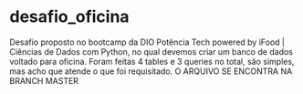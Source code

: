 # desafio_oficina

Desafio proposto no bootcamp da DIO Potência Tech powered by iFood | Ciências de Dados com Python, no qual devemos criar um banco de dados
voltado para oficina.
Foram feitas 4 tables e 3 queries no total, são simples, mas acho que atende o que foi requisitado.
O ARQUIVO SE ENCONTRA NA BRANCH MASTER
